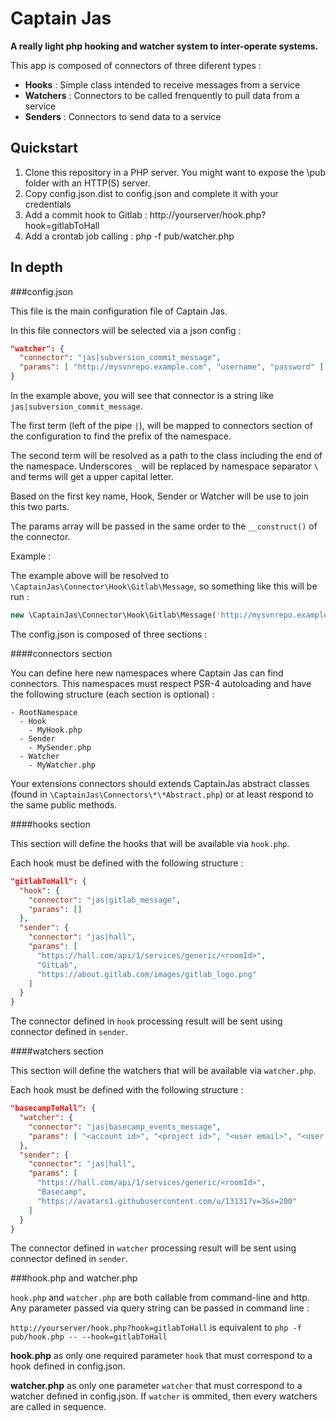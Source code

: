 Captain Jas
===========

**A really light php hooking and watcher system to inter-operate systems.**

This app is composed of connectors of three diferent types :
- **Hooks** : Simple class intended to receive messages from a service
- **Watchers** : Connectors to be called frenquently to pull data from a service
- **Senders** : Connectors to send data to a service

Quickstart
----------

1. Clone this repository in a PHP server. You might want to expose the \pub folder with an HTTP(S) server.
2. Copy config.json.dist to config.json and complete it with your credentials
3. Add a commit hook to Gitlab : http://yourserver/hook.php?hook=gitlabToHall
4. Add a crontab job calling : php -f pub/watcher.php

In depth
--------

###config.json

This file is the main configuration file of Captain Jas. 

In this file connectors will be selected via a json config :

```json
"watcher": {
  "connector": "jas|subversion_commit_message",
  "params": [ "http://mysvnrepo.example.com", "username", "password" ]
}
```

In the example above, you will see that connector is a string like `jas|subversion_commit_message`. 

The first term (left of the pipe `|`), will be mapped to connectors section of the configuration to find the 
prefix of the namespace. 

The second term will be resolved as a path to the class including the end of the namespace. Underscores `_` will 
be replaced by namespace separator `\` and terms will get a upper capital letter. 

Based on the first key name, Hook, Sender or Watcher will be use to join this two parts.

The params array will be passed in the same order to the `__construct()` of the connector.

Example :

The example above will be resolved to `\CaptainJas\Connector\Hook\Gitlab\Message`, so something like this will be
run :

```php
new \CaptainJas\Connector\Hook\Gitlab\Message('http://mysvnrepo.example.com','username','password');
```

The config.json is composed of three sections :

####connectors section

You can define here new namespaces where Captain Jas can find connectors. This namespaces must respect PSR-4 autoloading
and have the following structure (each section is optional) :

    - RootNamespace
      - Hook
        - MyHook.php    
      - Sender
        - MySender.php
      - Watcher
        - MyWatcher.php
        
Your extensions connectors should extends CaptainJas abstract classes (found in `\CaptainJas\Connectors\*\*Abstract.php`)
or at least respond to the same public methods.
            
####hooks section

This section will define the hooks that will be available via `hook.php`.

Each hook must be defined with the following structure :

```json
"gitlabToHall": {
  "hook": {
    "connector": "jas|gitlab_message",  
    "params": []                        
  },                                     
  "sender": {                            
    "connector": "jas|hall",
    "params": [
      "https://hall.com/api/1/services/generic/<roomId>",
      "GitLab",
      "https://about.gitlab.com/images/gitlab_logo.png"
    ]
  }
}
```
    
The connector defined in `hook` processing result will be sent using connector defined in `sender`.

####watchers section

This section will define the watchers that will be available via `watcher.php`.

Each hook must be defined with the following structure :

```json
"basecampToHall": {
  "watcher": {
    "connector": "jas|basecamp_events_message",
    "params": [ "<account id>", "<project id>", "<user email>", "<user password>" ]
  },
  "sender": {
    "connector": "jas|hall",
    "params": [
      "https://hall.com/api/1/services/generic/<roomId>",
      "Basecamp",
      "https://avatars1.githubusercontent.com/u/13131?v=3&s=200"
    ]
  }
}
```
   
The connector defined in `watcher` processing result will be sent using connector defined in `sender`.

###hook.php and watcher.php

`hook.php` and `watcher.php` are both callable from command-line and http. Any parameter passed via query 
string can be passed in command line :

`http://yourserver/hook.php?hook=gitlabToHall` is equivalent to `php -f pub/hook.php -- --hook=gitlabToHall`

**hook.php** as only one required parameter `hook` that must correspond to a hook defined in config.json.

**watcher.php** as only one parameter `watcher` that must correspond to a watcher defined in config.json. 
If `watcher` is ommited, then every watchers are called in sequence.





